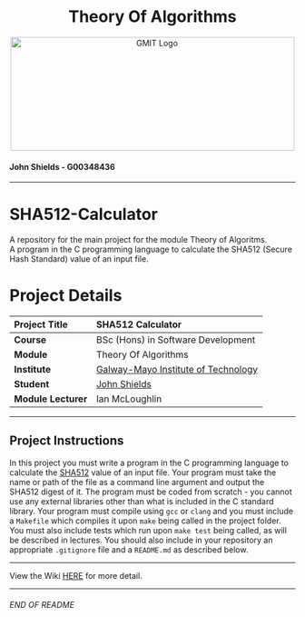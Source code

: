 <h1 align="center">Theory Of Algorithms</h1>


<a href="https://www.gmit.ie/" >
<p align="center"><img src="https://i.ibb.co/f1ZQSkt/logo-gmit.png"
alt="GMIT Logo" width="500" height="200"/>
</p></a>

#### John Shields - G00348436

***

# SHA512-Calculator
A repository for the main project for the module Theory of Algoritms.<br>
A program in the C programming language to calculate the SHA512 (Secure Hash Standard) value of an input file.

# Project Details
| **Project Title** | SHA512 Calculator |
| :------------- |:-------------|
| **Course**              | BSc (Hons) in Software Development |
| **Module**              | Theory Of Algorithms |
| **Institute**           | [Galway-Mayo Institute of Technology](https://www.gmit.ie/) |
| **Student**             | [John Shields](https://github.com/johnshields) |
| **Module Lecturer**     | Ian McLoughlin |

***


## Project Instructions
In this project you must write a program in the C programming language to calculate the [SHA512](https://www.nist.gov/publications/secure-hash-standard) value of an input file.
Your program must take the name or path of the file as a command line argument and output the SHA512 digest of it.
The program must be coded from scratch - you cannot use any external libraries other than what is included in the C standard library.
Your program must compile using `gcc` or `clang` and you must include a `Makefile` which compiles it upon `make` being called in the project folder.
You must also include tests which run upon `make test` being called, as will be described in lectures.
You should also include in your repository an appropriate `.gitignore` file and a `README.md` as described below.

***
View the Wiki [HERE](https://github.com/johnshields/SHA512-Calculator/wiki) for more detail. 
***
###### END OF README
